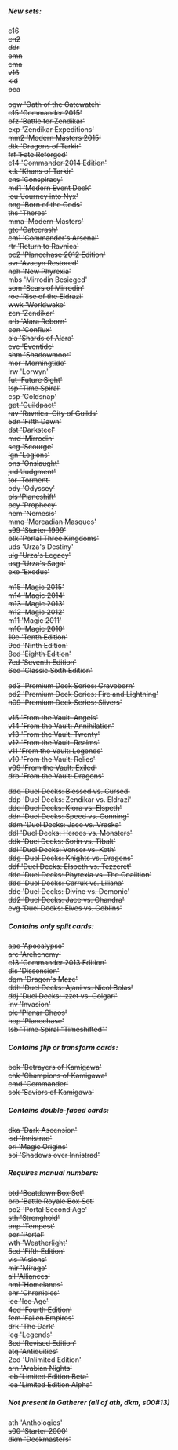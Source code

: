 <!-- Covers all card layouts -->
<!-- ruby ./script_v2/dump_cards.rb apc ddj dka sok -->

##### New sets:
~~c16~~  
~~cn2~~  
~~ddr~~  
~~emn~~  
~~ema~~  
~~v16~~  
~~kld~~  
~~pca~~  

~~ogw 'Oath of the Gatewatch'~~  
~~c15 'Commander 2015'~~  
~~bfz 'Battle for Zendikar'~~  
~~exp 'Zendikar Expeditions'~~  
~~mm2 'Modern Masters 2015'~~  
~~dtk 'Dragons of Tarkir'~~  
~~frf 'Fate Reforged'~~  
~~c14 'Commander 2014 Edition'~~  
~~ktk 'Khans of Tarkir'~~  
~~cns 'Conspiracy'~~  
~~md1 'Modern Event Deck'~~  
~~jou 'Journey into Nyx'~~  
~~bng 'Born of the Gods'~~  
~~ths 'Theros'~~  
~~mma 'Modern Masters'~~  
~~gtc 'Gatecrash'~~  
~~cm1 'Commander's Arsenal'~~  
~~rtr 'Return to Ravnica'~~  
~~pc2 'Planechase 2012 Edition'~~  
~~avr 'Avacyn Restored'~~  
~~nph 'New Phyrexia'~~  
~~mbs 'Mirrodin Besieged'~~  
~~som 'Scars of Mirrodin'~~  
~~roe 'Rise of the Eldrazi'~~  
~~wwk 'Worldwake'~~  
~~zen 'Zendikar'~~  
~~arb 'Alara Reborn'~~  
~~con 'Conflux'~~  
~~ala 'Shards of Alara'~~  
~~eve 'Eventide'~~  
~~shm 'Shadowmoor'~~  
~~mor 'Morningtide'~~  
~~lrw 'Lorwyn'~~  
~~fut 'Future Sight'~~  
~~tsp 'Time Spiral'~~  
~~csp 'Coldsnap'~~  
~~gpt 'Guildpact'~~  
~~rav 'Ravnica: City of Guilds'~~  
~~5dn 'Fifth Dawn'~~  
~~dst 'Darksteel'~~  
~~mrd 'Mirrodin'~~  
~~scg 'Scourge'~~  
~~lgn 'Legions'~~  
~~ons 'Onslaught'~~  
~~jud 'Judgment'~~  
~~tor 'Torment'~~  
~~ody 'Odyssey'~~  
~~pls 'Planeshift'~~  
~~pcy 'Prophecy'~~  
~~nem 'Nemesis'~~  
~~mmq 'Mercadian Masques'~~  
~~s99 'Starter 1999'~~  
~~ptk 'Portal Three Kingdoms'~~  
~~uds 'Urza's Destiny'~~  
~~ulg 'Urza's Legacy'~~  
~~usg 'Urza's Saga'~~  
~~exo 'Exodus'~~  

~~m15 'Magic 2015'~~  
~~m14 'Magic 2014'~~  
~~m13 'Magic 2013'~~  
~~m12 'Magic 2012'~~  
~~m11 'Magic 2011'~~  
~~m10 'Magic 2010'~~  
~~10e 'Tenth Edition'~~  
~~9ed 'Ninth Edition'~~  
~~8ed 'Eighth Edition'~~  
~~7ed 'Seventh Edition'~~  
~~6ed 'Classic Sixth Edition'~~  

~~pd3 'Premium Deck Series: Graveborn'~~  
~~pd2 'Premium Deck Series: Fire and Lightning'~~  
~~h09 'Premium Deck Series: Slivers'~~  

~~v15 'From the Vault: Angels'~~  
~~v14 'From the Vault: Annihilation'~~  
~~v13 'From the Vault: Twenty'~~  
~~v12 'From the Vault: Realms'~~  
~~v11 'From the Vault: Legends'~~  
~~v10 'From the Vault: Relics'~~  
~~v09 'From the Vault: Exiled'~~  
~~drb 'From the Vault: Dragons'~~  

~~ddq 'Duel Decks: Blessed vs. Cursed'~~  
~~ddp 'Duel Decks: Zendikar vs. Eldrazi'~~  
~~ddo 'Duel Decks: Kiora vs. Elspeth'~~  
~~ddn 'Duel Decks: Speed vs. Cunning'~~  
~~ddm 'Duel Decks: Jace vs. Vraska'~~  
~~ddl 'Duel Decks: Heroes vs. Monsters'~~  
~~ddk 'Duel Decks: Sorin vs. Tibalt'~~  
~~ddi 'Duel Decks: Venser vs. Koth'~~  
~~ddg 'Duel Decks: Knights vs. Dragons'~~  
~~ddf 'Duel Decks: Elspeth vs. Tezzeret'~~  
~~dde 'Duel Decks: Phyrexia vs. The Coalition'~~  
~~ddd 'Duel Decks: Garruk vs. Liliana'~~  
~~ddc 'Duel Decks: Divine vs. Demonic'~~  
~~dd2 'Duel Decks: Jace vs. Chandra'~~  
~~evg 'Duel Decks: Elves vs. Goblins'~~  

##### Contains only split cards:
~~apc 'Apocalypse'~~  
~~arc 'Archenemy'~~  
~~c13 'Commander 2013 Edition'~~  
~~dis 'Dissension'~~  
~~dgm 'Dragon's Maze'~~  
~~ddh 'Duel Decks: Ajani vs. Nicol Bolas'~~  
~~ddj 'Duel Decks: Izzet vs. Golgari'~~  
~~inv 'Invasion'~~  
~~plc 'Planar Chaos'~~  
~~hop 'Planechase'~~  
~~tsb 'Time Spiral "Timeshifted"'~~  

##### Contains flip or transform cards:
~~bok 'Betrayers of Kamigawa'~~  
~~chk 'Champions of Kamigawa'~~  
~~cmd 'Commander'~~  
~~sok 'Saviors of Kamigawa'~~  

##### Contains double-faced cards:
~~dka 'Dark Ascension'~~  
~~isd 'Innistrad'~~  
~~ori 'Magic Origins'~~  
~~soi 'Shadows over Innistrad'~~  

##### Requires manual numbers:
~~btd 'Beatdown Box Set'~~  
~~brb 'Battle Royale Box Set'~~  
~~po2 'Portal Second Age'~~  
~~sth 'Stronghold'~~  
~~tmp 'Tempest'~~  
~~por 'Portal'~~  
~~wth 'Weatherlight'~~  
~~5ed 'Fifth Edition'~~  
~~vis 'Visions'~~  
~~mir 'Mirage'~~  
~~all 'Alliances'~~  
~~hml 'Homelands'~~  
~~chr 'Chronicles'~~  
~~ice 'Ice Age'~~  
~~4ed 'Fourth Edition'~~  
~~fem 'Fallen Empires'~~  
~~drk 'The Dark'~~  
~~leg 'Legends'~~  
~~3ed 'Revised Edition'~~  
~~atq 'Antiquities'~~  
~~2ed 'Unlimited Edition'~~  
~~arn 'Arabian Nights'~~  
~~leb 'Limited Edition Beta'~~  
~~lea 'Limited Edition Alpha'~~  

##### Not present in Gatherer (all of ath, dkm, s00#13)
~~ath 'Anthologies'~~  
~~s00 'Starter 2000'~~  
~~dkm 'Deckmasters'~~  
